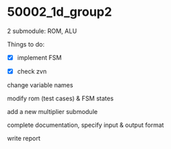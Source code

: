 # 50002_1d_group2

2 submodule:
ROM, ALU

Things to do:

- [x] implement FSM

- [x] check zvn

change variable names

modify rom (test cases) & FSM states

add a new multiplier submodule

complete documentation, specify input & output format

write report
